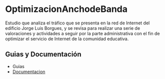 # OptimizacionAnchodeBanda
Estudio que analiza el tráfico que se presenta en la red de Internet del edificio Jorge Luis Borgues, y se revisa para realizar una serie de valoraciones y actividades a seguir por la parte administrativa con el fin de optimizar el servicio de Internet de la comunidad educativa.


## Guias y Documentación ##

+ Guias
+ [Documentacion](https://github.com/SemilleroSistemasUDI/OptimizacionAnchodeBanda/wiki)
